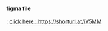 <div class="flex gap-5 text-green-500"><h4>figma file </h4>: <a href="">click here : https://shorturl.at/iV5MM</a> </div>